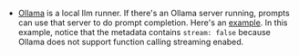 - [Ollama](https://ollama.com/) is a local llm runner. If there's an Ollama server running, prompts can use that server to do prompt completion.  Here's an [example](((66d7f3ff-8769-40b3-b6b5-fc4fceea879e))).  In this example, notice that the metadata contains `stream: false` because Ollama does not support function calling streaming enabed.